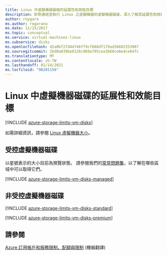 ```yaml
---
title: Linux 中虛擬機器磁碟的延展性和效能目標
description: 針對連結至執行 Linux 之虛擬機器的虛擬機器磁碟，深入了解其延展性和效能目標。
author: roygara
ms.author: rogarana
ms.date: 11/15/2017
ms.topic: conceptual
ms.service: virtual-machines-linux
ms.subservice: disks
ms.openlocfilehash: d2a0bf27d44746ff9cf688df179ad3b602353907
ms.sourcegitcommit: 2bd0a039be8126c969a795cea3b60ce8e4ce64fc
ms.translationtype: MT
ms.contentlocale: zh-TW
ms.lasthandoff: 01/14/2021
ms.locfileid: "98201156"
---
```

# <a name="scalability-and-performance-targets-for-vm-disks-on-linux"></a>Linux 中虛擬機器磁碟的延展性和效能目標

[!INCLUDE [azure-storage-limits-vm-disks](../../../includes/azure-storage-limits-vm-disks.md)]

如需詳細資訊，請參閱 [Linux 虛擬機器大小](../sizes.md)。

## <a name="managed-virtual-machine-disks"></a>受控虛擬機器磁碟

以星號表示的大小目前為預覽狀態。 請參閱我們的[常見問題集](../faq-for-disks.md#new-disk-sizes-managed-and-unmanaged)，以了解在哪些區域中可以取得它們。

[!INCLUDE [azure-storage-limits-vm-disks-managed](../../../includes/azure-storage-limits-vm-disks-managed.md)]

## <a name="unmanaged-virtual-machine-disks"></a>非受控虛擬機器磁碟
[!INCLUDE [azure-storage-limits-vm-disks-standard](../../../includes/azure-storage-limits-vm-disks-standard.md)]

[!INCLUDE [azure-storage-limits-vm-disks-premium](../../../includes/azure-storage-limits-vm-disks-premium.md)]

## <a name="see-also"></a>請參閱

[Azure 訂用帳戶和服務限制、配額與限制](../../azure-resource-manager/management/azure-subscription-service-limits.md) (機器翻譯)